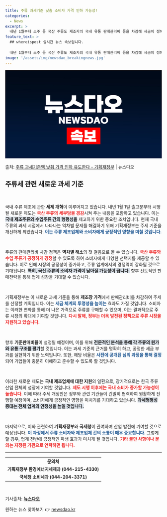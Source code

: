 ```yaml
---
title: 주류 과세기준 낮춤 소비자 가격 인하 가능성!
categories:
  - News
excerpt: >
  내년 1월부터 소주 등 국산 주류도 제조자의 국내 유통 판매관리비 등을 차감해 세금이 정해진다. 이럴 경우 …
feature_text: >
  ## whereispost 실시간 뉴스 속보입니다.

  내년 1월부터 소주 등 국산 주류도 제조자의 국내 유통 판매관리비 등을 차감해 세금이 정해진다. 이럴 경우 …
image: '/assets/img/newsdao_breakingnews.jpg'
---
```


![뉴스다오 속보](/assets/img/newsdao_breakingnews.jpg)

<p>출처: <a href="https://newsdao.kr/2698" rel="dofollow">주류 과세기준액 낮춰 가격 인하 유도한다 - 기획재정부</a> | 뉴스다오</p>

<h2 data-ke-size="size26">주류세 관련 새로운 과세 기준</h2>

<p data-ke-size="size16">&nbsp;</p>

국내 주류 제조에 관한 <b>세제 개혁</b>이 이루어지고 있습니다. 내년 1월 1일 출고분부터 시행될 새로운 제도는 <b><span style="color: #ee2323;">국산 주류의 세부담을 경감</span></b>시켜 주는 내용을 포함하고 있습니다. 이는 <b><span style="background-color: #21538527;">국내 제조주류와 수입주류 간의 형평성을</span></b> 제고하기 위한 중요한 조치입니다. 현재 국내 주류의 과세 시점에서 나타나는 역차별 문제를 해결하기 위해 기획재정부는 주세 기준을 개선하게 되었습니다. <b><span style="color: #1a5490;">이는 주류 제조업체와 소비자에게 긍정적인 영향을 미칠 것입니다.</span></b>

<p data-ke-size="size16">&nbsp;</p>

주류의 판매관리비 차감 정책은 <b>역차별 해소</b>의 첫 걸음으로 볼 수 있습니다. <b><span style="color: #ee2323;">국산 주류와 수입 주류가 공정하게 경쟁</span></b>할 수 있도록 하여 소비자에게 다양한 선택지를 제공할 수 있습니다. 이로 인해 시장의 공정성이 증가하고, 주류 업계에서의 경쟁력이 강화될 것으로 기대됩니다. <b><span style="background-color: #21538527;">특히, 국산 주류의 소비자 가격이 낮아질 가능성이 큽니다.</span></b> 향후 선도적인 판매전략을 통해 업계 성장을 기대할 수 있습니다.

<p data-ke-size="size16">&nbsp;</p>

기획재정부는 이 새로운 과세 기준을 통해 <b>제조장 가격</b>에서 판매관리비를 차감하여 주세를 산정할 계획입니다. 이는 <b><span style="color: #1a5490;">세금 체계의 투명성을 높이는</span></b> 효과도 가질 것입니다. 소비자는 이러한 변화를 통해 더 나은 가격으로 주류를 구매할 수 있으며, 이는 결과적으로 주류 시장의 확대에 기여할 것입니다. <b><span style="color: #ee2323;">다시 말해, 정부는 더욱 발전된 정책으로 주류 시장을 지원하고 있습니다.</span></b>

<p data-ke-size="size16">&nbsp;</p>

향후 <b>기준판매비율</b>이 설정될 예정이며, 이를 위해 <b><span style="background-color: #21538527;">전문적인 분석을 통해 각 주류의 원가와 유통 구조를 평가</span></b>할 것입니다. 이는 과세 기준의 근거를 명확히 하고, 공정한 세금 부과를 실현하기 위한 노력입니다. 또한, 해당 비율은 <b><span style="color: #1a5490;">사전에 공개된 심의 과정을 통해 결정</span></b>되어 기업들이 충분히 이해하고 준수할 수 있도록 할 것입니다.

<p data-ke-size="size16">&nbsp;</p>

이러한 새로운 제도는 <b>국내 제조업체에 대한 지원</b>의 일환으로, 장기적으로는 한국 주류 산업 전체의 성장에 기여할 것입니다. <b><span style="color: #ee2323;">제도 시행 이후에는 국내 소비가 증가할 가능성이 높습니다.</span></b> 이에 따라 주세 개정안은 정부와 관련 기관들이 긴밀히 협력하여 원활하게 진행할 예정이며, 소비자에게 긍정적인 영향을 미치기를 기대하고 있습니다. <b><span style="background-color: #21538527;">과세형평성 증대는 전체 업계의 안정성을 높일 것입니다.</span></b>

<p data-ke-size="size16">&nbsp;</p>

마지막으로, 이와 관련하여 <b>기획재정부</b>와 <b>국세청</b>이 관여하며 산업 발전에 기여할 것으로 예상됩니다. <b><span style="color: #1a5490;">이 과정에서 주류 소비자와 제조업체 간의 소통이 매우 중요합니다.</span></b> 그렇게 할 경우, 업계 전반에 긍정적인 파생 효과가 미치게 될 것입니다. <b><span style="color: #ee2323;">기타 불만 사항이나 문의는 지정된 기관으로 연락하면 됩니다.</span></b>

<hr>

<table style="width: 100%;">
<tbody>
<tr>
<td style="text-align: center; height: 17px;"><b>문의처</b></td>
</tr>
<tr>
<td style="text-align: center; height: 17px;"><b>기획재정부 환경에너지세제과 (044-215-4330)</b></td>
</tr>
<tr>
<td style="text-align: center; height: 17px;"><b>국세청 소비세과 (044-204-3371)</b></td>
</tr>
</tbody>
</table>

<p data-ke-size="size16">&nbsp;</p>

기사출처: <b><a href="https://newsdao.kr/2698">뉴스다오</a></b>  

원하는 뉴스 찾아보기 👉 <a href="https://newsdao.kr" rel="dofollow">newsdao.kr</a>


